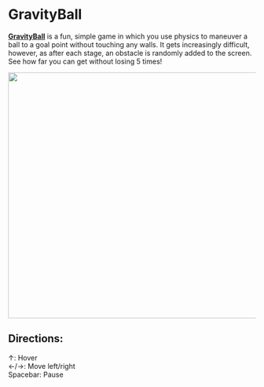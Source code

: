 # GravityBall

[**GravityBall**](http://timsunpang.github.io/GravityBall/) is a fun, simple game in which you use physics to maneuver a ball to
a goal point without touching any walls. It gets increasingly difficult, however,
as after each stage, an obstacle is randomly added to the screen. See how far
you can get without losing 5 times!
<br/>
<p>
<img src="http://res.cloudinary.com/ladh6sfp9/image/upload/v1458546638/Screen_Shot_2016-03-21_at_12.46.07_AM_jseqxl.png" height="500" width="585"></img>
</p>

## Directions: 
↑: Hover<br/>
←/→: Move left/right<br/>
Spacebar: Pause<br/>

